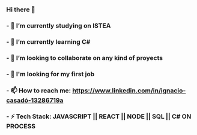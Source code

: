 ### Hi there 👋



### - 🔭 I’m currently studying on ISTEA
### - 🌱 I’m currently learning C#
### - 👯 I’m looking to collaborate on any kind of proyects
### - 🚀 I'm looking for my first job
### - 📫 How to reach me: https://www.linkedin.com/in/ignacio-casadó-13286719a
### - ⚡ Tech Stack: JAVASCRIPT || REACT || NODE || SQL || C# ON PROCESS

